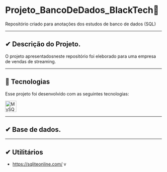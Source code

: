 # Projeto_BancoDeDados_BlackTech🚀 

Repositório criado para anotações dos estudos de banco de dados (SQL)

---

## ✔ Descrição do Projeto.

O projeto apresentadosneste repositório foi eleborado para uma empresa de vendas de streaming.

---

## 🚀 Tecnologias

Esse projeto foi desenvolvido com as seguintes tecnologias:

<p align="left">
<a href="https://www.mysql.com/" target="_blank" rel="noreferrer"><img src="https://raw.githubusercontent.com/danielcranney/readme-generator/main/public/icons/skills/mysql-colored.svg" width="36" height="36" alt="MySQL" /></a>
</p>

---

## ✔ Base de dados.




---

## ✔ Utilitários

- https://sqliteonline.com/
v
